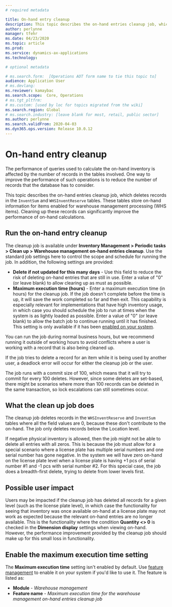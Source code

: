 ```yaml
---
# required metadata

title: On-hand entry cleanup
description: This topic describes the on-hand entries cleanup job, which helps improve system performance by identifying and deleting related, but unneeded, records.
author: perlynne
manager: tfehr
ms.date: 04/23/2020
ms.topic: article
ms.prod: 
ms.service: dynamics-ax-applications
ms.technology: 

# optional metadata

# ms.search.form:  [Operations AOT form name to tie this topic to]
audience: Application User
# ms.devlang: 
ms.reviewer: kamaybac
ms.search.scope:  Core, Operations
# ms.tgt_pltfrm: 
# ms.custom: [used by loc for topics migrated from the wiki]
ms.search.region: Global
# ms.search.industry: [leave blank for most, retail, public sector]
ms.author: perlynne
ms.search.validFrom: 2020-04-03
ms.dyn365.ops.version: Release 10.0.12
---
```


# On-hand entry cleanup

The performance of queries used to calculate the on-hand inventory is affected by the number of records in the tables involved. One way to improve the performance of such operations is to reduce the number of records that the database has to consider.

This topic describes the on-hand entries cleanup job, which deletes records in the `InventSum` and `WHSInventReserve` tables. These tables store on-hand information for items enabled for warehouse management processing (WHS items). Cleaning up these records can significantly improve the performance of on-hand calculations.

## Run the on-hand entry cleanup

The cleanup job is available under **Inventory Management > Periodic tasks > Clean up > Warehouse management on-hand entries cleanup**. Use the standard job settings here to control the scope and schedule for running the job. In addition, the following settings are provided:

- **Delete if not updated for this many days** - Use this field to reduce the risk of deleting on-hand entries that are still in use. Enter a value of "0" (or leave blank) to allow clearing up as must as possible.
- **Maximum execution time (hours)** - Enter a maximum execution time (in hours) for the cleanup job. If the job doesn't complete before the time is up, it will save the work completed so far and then exit. This capability is especially relevant for implementations that have high inventory usage, in which case you should schedule the job to run at times when the system is as lightly loaded as possible. Enter a value of "0" (or leave blank) to allow the batch job to continue running until it has finished. This setting is only available if it has been [enabled on your system](#max-execution-time).

You can run the job during normal business hours, but we recommend running it outside of working hours to avoid conflicts where a user is working with a record that is also being cleaned up.

If the job tries to delete a record for an item while it is being used by another user, a deadlock error will occur for either the cleanup job or the user.

The job runs with a commit size of 100, which means that it will try to commit for every 100 deletes. However, since some deletes are set-based, there might be scenarios where more than 100 records can be deleted in the same transaction, so  lock escalations can still sometimes occur.

## What the clean up job does

The cleanup job deletes records in the `WHSInventReserve` and `InventSum` tables where all the field values are 0, because these don't contribute to the on-hand. The job only deletes records below the Location level.

If negative physical inventory is allowed, then the job might not be able to delete all entries with all zeros. This is because the job must allow for a special scenario where a license plate has multiple serial numbers and one serial number has gone negative.
In the system we will have zero on-hand on the license plate level when a license plate is having +1 pcs of serial number #1 and -1 pcs with serial number #2.
For this special case, the job does a breadth-first delete, trying to delete from lower levels first.

## Possible user impact

Users may be impacted if the cleanup job has deleted all records for a given level (such as the license plate level), in which case the functionality for seeing that inventory was once available on-hand at a license plate may not work as expected because the relevant on-hand entries are no longer available. This is the functionality where the condition **Quantity <> 0** is checked in the **Dimension display** settings when viewing on-hand. However, the performance improvement provided by the cleanup job should make up for this small loss in functionality.

<a name="max-execution-time"></a>

## Enable the maximum execution time setting

The **Maximum execution time** setting isn't enabled by default. Use [feature management](../../fin-ops-core/fin-ops/get-started/feature-management/feature-management-overview.md) to enable it on your system if you'd like to use it. The feature is listed as:

- **Module** - *Warehouse management*
- **Feature name** - *Maximum execution time for the warehouse management on-hand entries cleanup job*
